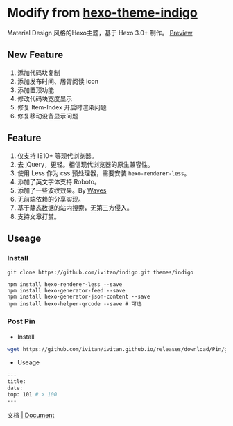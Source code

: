 Modify from [hexo-theme-indigo](https://github.com/yscoder/hexo-theme-indigo)
================

Material Design 风格的Hexo主题，基于 Hexo 3.0+ 制作。 [Preview](https://vitan.me)

## New Feature
1. 添加代码块复制
2. 添加发布时间、居胥阅读 Icon
3. 添加置顶功能
4. 修改代码块宽度显示
5. 修复 Item-Index 开启时渲染问题
6. 修复移动设备显示问题

## Feature

1. 仅支持 IE10+ 等现代浏览器。
2. 去 jQuery，更轻。相信现代浏览器的原生兼容性。
3. 使用 Less 作为 css 预处理器，需要安装 `hexo-renderer-less`。
4. 添加了英文字体支持 Roboto。
5. 添加了一些波纹效果。By [Waves](https://github.com/fians/Waves)
6. 无前端依赖的分享实现。
7. 基于静态数据的站内搜索，无第三方侵入。
8. 支持文章打赏。

## Useage
### Install
```git ~/hexo-site
git clone https://github.com/ivitan/indigo.git themes/indigo

npm install hexo-renderer-less --save
npm install hexo-generator-feed --save
npm install hexo-generator-json-content --save
npm install hexo-helper-qrcode --save # 可选
```

### Post Pin
- Install

```sh ~/hexo-site
wget https://github.com/ivitan/ivitan.github.io/releases/download/Pin/generator.js -O ./node_modules/hexo-generator-index/lib/generator.js
```

- Useage

```sh
---
title: 
date: 
top: 101 # > 100
---
```


[文档 | Document](https://github.com/yscoder/hexo-theme-indigo/wiki)
